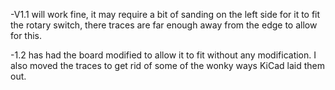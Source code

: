 -V1.1 will work fine, it may require a bit of sanding on the left side
for it to fit the rotary switch, there traces are far enough away from the edge to
allow for this.

-1.2 has had the board modified to allow it to fit without any modification.
I also moved the traces to get rid of some of the wonky ways KiCad laid them out.